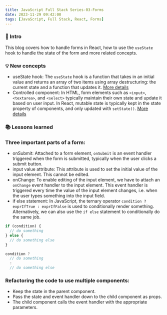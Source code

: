 ```yaml
---
title: JavaScript Full Stack Series-03-Forms
date: 2023-11-29 09:42:00
tags: [JavaScript, Full Stack, React, Forms]
---
```


### **🔎 Intro**

This blog covers how to handle forms in React, how to use the `useState` hook to handle the state of the form and more related concepts.

<!-- more -->

### **💡 New concepts**

- useState hook:
  The `useState` hook is a function that takes in an initial value and returns an array of two items using array destructuring: the current state and a function that updates it. [More details](https://react.dev/reference/react/useState)
- Controlled component:
  In HTML, form elements such as `<input>`, `<textarea>`, and `<select>` typically maintain their own state and update it based on user input. In React, mutable state is typically kept in the state property of components, and only updated with `setState()`. [More details](https://react.dev/reference/react-dom/components/input#controlling-an-input-with-a-state-variable)

### **📚 Lessons learned**

### **Three important parts of a form:**

- onSubmit:
  Attached to a form element, `onSubmit` is an event handler triggered when the form is submitted, typically when the user clicks a submit button.
- input value attribute:
  This attribute is used to set the initial value of the input element. This cannot be edited.
- onChange:
  To enable editing of the input element, we have to attach an `onChange` event handler to the input element. This event handler is triggered every time the value of the input element changes, i.e. when the user types something into the input field.
- if else statement:
  In JavaScript, the ternary operator `condition ? exprIfTrue : exprIfFalse` is used to conditionally render something. Alternatively, we can also use the `if else` statement to conditionally do the same job.

```jsx
if (condition) {
  // do something
} else {
  // do something else
}
```

```jsx
condition ?
  // do something
  :
  // do something else
```

### **Refactoring the code to use multiple components:**

- Keep the state in the parent component.
- Pass the state and event handler down to the child component as props.
- The child component calls the event handler with the appropriate parameters.
